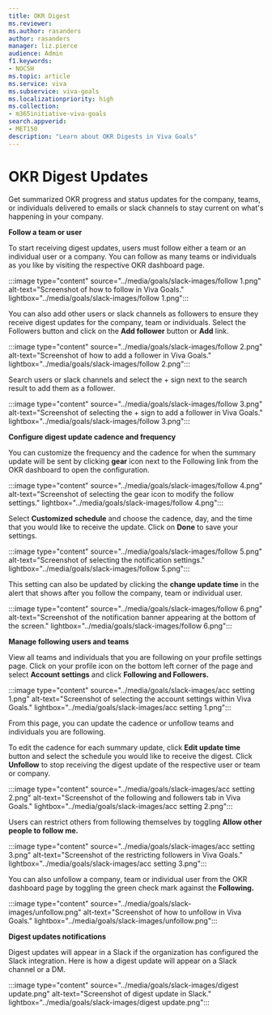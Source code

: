 ```yaml
---
title: OKR Digest
ms.reviewer: 
ms.author: rasanders
author: rasanders
manager: liz.pierce
audience: Admin
f1.keywords:
- NOCSH
ms.topic: article
ms.service: viva
ms.subservice: viva-goals
ms.localizationpriority: high
ms.collection:  
- m365initiative-viva-goals  
search.appverid:
- MET150
description: "Learn about OKR Digests in Viva Goals"
---
```


# OKR Digest Updates 

Get summarized OKR progress and status updates for the company, teams, or individuals delivered to emails or slack channels to stay current on what's happening in your company.

**Follow a team or user**

To start receiving digest updates, users must follow either a team or an individual user or a company. You can follow as many teams or individuals as you like by visiting the respective OKR dashboard page. 

:::image type="content" source="../media/goals/slack-images/follow 1.png" alt-text="Screenshot of how to follow in Viva Goals." lightbox="../media/goals/slack-images/follow 1.png":::

You can also add other users or slack channels as followers to ensure they receive digest updates for the company, team or individuals. Select the Followers button and click on the **Add follower** button or **Add** link. 

:::image type="content" source="../media/goals/slack-images/follow 2.png" alt-text="Screenshot of how to add a follower in Viva Goals." lightbox="../media/goals/slack-images/follow 2.png":::

Search users or slack channels and select the + sign next to the search result to add them as a follower. 

:::image type="content" source="../media/goals/slack-images/follow 3.png" alt-text="Screenshot of selecting the + sign to add a follower in Viva Goals." lightbox="../media/goals/slack-images/follow 3.png":::

**Configure digest update cadence and frequency**

You can customize the frequency and the cadence for when the summary update will be sent by clicking **gear** icon next to the Following link from the OKR dashboard to open the configuration. 

:::image type="content" source="../media/goals/slack-images/follow 4.png" alt-text="Screenshot of selecting the gear icon to modify the follow settings." lightbox="../media/goals/slack-images/follow 4.png":::

Select **Customized schedule** and choose the cadence, day, and the time that you would like to receive the update. Click on **Done** to save your settings. 

:::image type="content" source="../media/goals/slack-images/follow 5.png" alt-text="Screenshot of selecting the notification settings." lightbox="../media/goals/slack-images/follow 5.png":::

This setting can also be updated by clicking the **change update time** in the alert that shows after you follow the company, team or individual user. 

:::image type="content" source="../media/goals/slack-images/follow 6.png" alt-text="Screenshot of the notification banner appearing at the bottom of the screen." lightbox="../media/goals/slack-images/follow 6.png":::

**Manage following users and teams**

View all teams and individuals that you are following on your profile settings page. Click on your profile icon on the bottom left corner of the page and select **Account settings** and click **Following and Followers.** 

:::image type="content" source="../media/goals/slack-images/acc setting 1.png" alt-text="Screenshot of selecting the account settings within Viva Goals." lightbox="../media/goals/slack-images/acc setting 1.png":::

From this page, you can update the cadence or unfollow teams and individuals you are following.   

To edit the cadence for each summary update, click **Edit update time** button and select the schedule you would like to receive the digest. Click **Unfollow** to stop receiving the digest update of the respective user or team or company. 

:::image type="content" source="../media/goals/slack-images/acc setting 2.png" alt-text="Screenshot of the following and followers tab in Viva Goals." lightbox="../media/goals/slack-images/acc setting 2.png":::

Users can restrict others from following themselves by toggling **Allow other people to follow me.** 

:::image type="content" source="../media/goals/slack-images/acc setting 3.png" alt-text="Screenshot of the restricting followers in Viva Goals." lightbox="../media/goals/slack-images/acc setting 3.png":::

You can also unfollow a company, team or individual user from the OKR dashboard page by toggling the green check mark against the **Following.** 

:::image type="content" source="../media/goals/slack-images/unfollow.png" alt-text="Screenshot of how to unfollow in Viva Goals." lightbox="../media/goals/slack-images/unfollow.png":::

**Digest updates notifications**

Digest updates will appear in a Slack if the organization has configured the Slack integration. Here is how a digest update will appear on a Slack channel or a DM. 

:::image type="content" source="../media/goals/slack-images/digest update.png" alt-text="Screenshot of digest update in Slack." lightbox="../media/goals/slack-images/digest update.png":::

